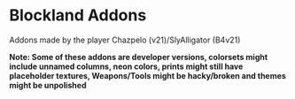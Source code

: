 # Blockland Addons
Addons made by the player Chazpelo (v21)/SlyAlligator (B4v21)


**Note: Some of these addons are developer versions, colorsets might include unnamed columns, neon colors, prints might still have placeholder textures, Weapons/Tools might be hacky/broken and themes might be unpolished**